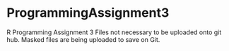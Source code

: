 # ProgrammingAssignment3
R Programming Assignment 3
Files not necessary to be uploaded onto git hub. Masked files are being uploaded to save on Git.
